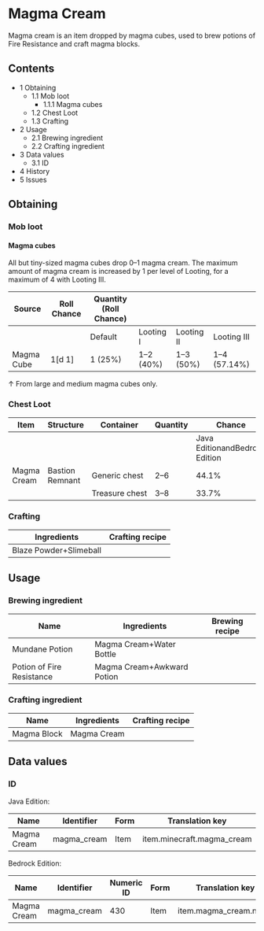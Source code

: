# Magma Cream
Magma cream is an item dropped by magma cubes, used to brew potions of Fire Resistance and craft magma blocks.

## Contents
- 1 Obtaining
	- 1.1 Mob loot
		- 1.1.1 Magma cubes
	- 1.2 Chest Loot
	- 1.3 Crafting
- 2 Usage
	- 2.1 Brewing ingredient
	- 2.2 Crafting ingredient
- 3 Data values
	- 3.1 ID
- 4 History
- 5 Issues

## Obtaining
### Mob loot
#### Magma cubes
All but tiny-sized magma cubes drop 0–1 magma cream. The maximum amount of magma cream is increased by 1 per level of Looting, for a maximum of 4 with Looting III.

| Source     | Roll Chance | Quantity (Roll Chance) |           |            |              |
|------------|-------------|------------------------|-----------|------------|--------------|
|            |             | Default                | Looting I | Looting II | Looting III  |
| Magma Cube | 1[d 1]      | 1 (25%)                | 1–2 (40%) | 1–3 (50%)  | 1–4 (57.14%) |


↑ From large and medium magma cubes only.


### Chest Loot
| Item        | Structure       | Container      | Quantity | Chance                         |
|-------------|-----------------|----------------|----------|--------------------------------|
|             |                 |                |          | Java EditionandBedrock Edition |
| Magma Cream | Bastion Remnant | Generic chest  | 2–6      | 44.1%                          |
|             |                 | Treasure chest | 3–8      | 33.7%                          |

### Crafting
| Ingredients            | Crafting recipe |
|------------------------|-----------------|
| Blaze Powder+Slimeball |                 |

## Usage
### Brewing ingredient
| Name                      | Ingredients                | Brewing recipe |
|---------------------------|----------------------------|----------------|
| Mundane Potion            | Magma Cream+Water Bottle   |                |
| Potion of Fire Resistance | Magma Cream+Awkward Potion |                |

### Crafting ingredient
| Name        | Ingredients | Crafting recipe |
|-------------|-------------|-----------------|
| Magma Block | Magma Cream |                 |

## Data values
### ID
Java Edition:

| Name        | Identifier  | Form | Translation key            |
|-------------|-------------|------|----------------------------|
| Magma Cream | magma_cream | Item | item.minecraft.magma_cream |

Bedrock Edition:

| Name        | Identifier  | Numeric ID | Form | Translation key       |
|-------------|-------------|------------|------|-----------------------|
| Magma Cream | magma_cream | 430        | Item | item.magma_cream.name |


